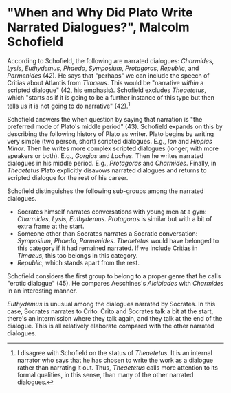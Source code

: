 # "When and Why Did Plato Write Narrated Dialogues?", Malcolm Schofield

According to Schofield, the following are narrated dialogues: *Charmides*,
*Lysis*, *Euthydemus*, *Phaedo*, *Symposium*, *Protagoras*, *Republic*, and
*Parmenides* (42).  He says that "perhaps" we can include the speech of
Critias about Atlantis from *Timaeus*.  This would be "narrative *within*
a scripted dialogue" (42, his emphasis).  Schofield excludes *Theaetetus*,
which "starts as if it is going to be a further instance of this type but then
tells us it is not going to do narrative" (42).[^1]

Schofield answers the when question by saying that narration is "the preferred
mode of Plato's middle period" (43).  Schofield expands on this by describing
the following history of Plato as writer.  Plato begins by writing very simple
(two person, short) scripted dialogues.  E.g., *Ion* and *Hippias Minor*.  Then
he writes more complex scripted dialogues (longer, with more speakers or
both). E.g., *Gorgias* and *Laches*.  Then he writes narrated dialogues in his
middle period.  E.g., *Protagoras* and *Charmides*.  Finally, in *Theaetetus*
Plato explicitly disavows narrated dialogues and returns to scripted dialogue
for the rest of his career.

Schofield distinguishes the following sub-groups among the narrated dialogues.

+ Socrates himself narrates conversations with young men at a gym:
  *Charmides*, *Lysis*, *Euthydemus*.  *Protagoras* is similar but with a bit
  of extra frame at the start.
+ Someone other than Socrates narrates a Socratic conversation: *Symposium*,
  *Phaedo*, *Parmenides*.  *Theaetetus* would have belonged to this category
  if it had remained narrated.  If we include Critias in *Timaeus*, this too
  belongs in this category.
+ *Republic*, which stands apart from the rest.

Schofield considers the first group to belong to a proper genre that he calls
"erotic dialogue" (45).  He compares Aeschines's *Alcibiades* with *Charmides*
in an interesting manner.

*Euthydemus* is unusual among the dialogues narrated by Socrates.  In this
case, Socrates narrates to Crito.  Crito and Socrates talk a bit at the start,
there's an intermission where they talk again, and they talk at the end of the
dialogue.  This is all relatively elaborate compared with the other narrated
dialogues.

[^1]: I disagree with Schofield on the status of *Theaetetus*.  It is an
    internal narrator who says that he has chosen to write the work as
    a dialogue rather than narrating it out.  Thus, *Theaetetus* calls more
    attention to its formal qualities, in this sense, than many of the other
    narrated dialogues.
